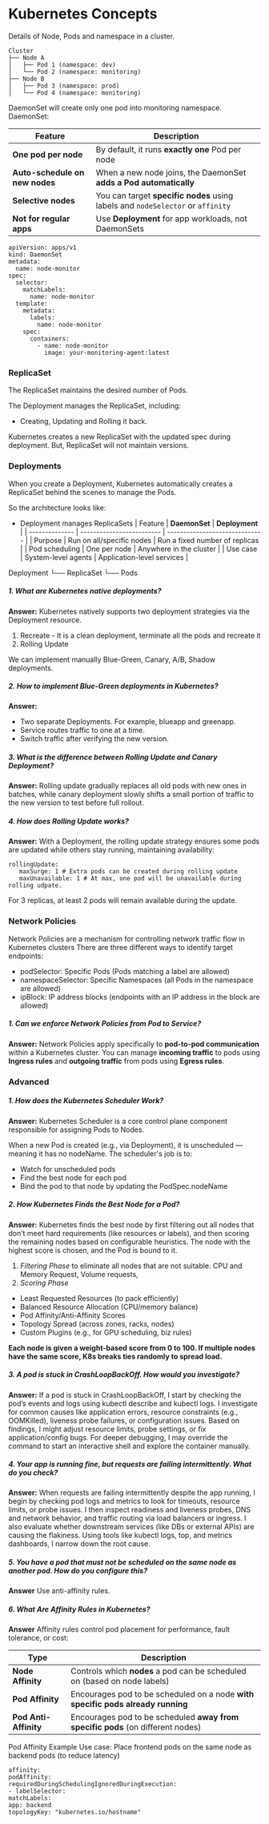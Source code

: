 # Kubernetes Concepts

Details of Node, Pods and namespace in a cluster.

~~~
Cluster
├── Node A
│   ├── Pod 1 (namespace: dev)
│   └── Pod 2 (namespace: monitoring)
├── Node B
│   ├── Pod 3 (namespace: prod)
│   └── Pod 4 (namespace: monitoring)
~~~

DaemonSet will create only one pod into monitoring namespace.
DaemonSet:

| Feature                        | Description                                                                     |
| ------------------------------ | ------------------------------------------------------------------------------- |
| **One pod per node**           | By default, it runs **exactly one** Pod per node                                |
| **Auto-schedule on new nodes** | When a new node joins, the DaemonSet **adds a Pod automatically**               |
| **Selective nodes**            | You can target **specific nodes** using labels and `nodeSelector` or `affinity` |
| **Not for regular apps**       | Use **Deployment** for app workloads, not DaemonSets                            |

~~~
apiVersion: apps/v1
kind: DaemonSet
metadata:
  name: node-monitor
spec:
  selector:
    matchLabels:
      name: node-monitor
  template:
    metadata:
      labels:
        name: node-monitor
    spec:
      containers:
        - name: node-monitor
          image: your-monitoring-agent:latest
~~~

### ReplicaSet 

The ReplicaSet maintains the desired number of Pods.

The Deployment manages the ReplicaSet, including:
* Creating, Updating and Rolling it back.

Kubernetes creates a new ReplicaSet with the updated spec during deployment.
But, ReplicaSet will not maintain versions.

### Deployments

When you create a Deployment, Kubernetes automatically creates a ReplicaSet behind the scenes to manage the Pods.

So the architecture looks like:

* Deployment manages ReplicaSets
  | Feature        | **DaemonSet**             | **Deployment**                 |
  | -------------- | ------------------------- | ------------------------------ |
  | Purpose        | Run on all/specific nodes | Run a fixed number of replicas |
  | Pod scheduling | One per node              | Anywhere in the cluster        |
  | Use case       | System-level agents       | Application-level services     |

Deployment
└── ReplicaSet
      └── Pods

##### 1. What are Kubernetes native deployments?

**Answer:**  Kubernetes natively supports two deployment strategies via the Deployment resource. 
1. Recreate - It is a clean deployment, terminate all the pods and recreate it
2. Rolling Update 

We can implement manually Blue-Green, Canary, A/B, Shadow deployments.

##### 2. How to implement Blue-Green deployments in Kubernetes?
**Answer:** 
* Two separate Deployments. For example, blueapp and greenapp.
* Service routes traffic to one at a time.
* Switch traffic after verifying the new version.

##### 3. What is the difference between Rolling Update and Canary Deployment?
**Answer:** Rolling update gradually replaces all old pods with new ones in batches, while canary deployment slowly shifts a small portion of traffic to the new version to test before full rollout.

##### 4. How does Rolling Update works? 
**Answer:** With a Deployment, the rolling update strategy ensures some pods are updated while others stay running, maintaining availability:
 ~~~~ 
 rollingUpdate:
    maxSurge: 1 # Extra pods can be created during rolling update
    maxUnavailable: 1 # At max, one pod will be unavailable during rolling udpate.
~~~~
For 3 replicas, at least 2 pods will remain available during the update.

### Network Policies

Network Policies are a mechanism for controlling network traffic flow in Kubernetes clusters
There are three different ways to identify target endpoints:
* podSelector: Specific Pods (Pods matching a label are allowed)
* namespaceSelector: Specific Namespaces (all Pods in the namespace are allowed)
* ipBlock: IP address blocks (endpoints with an IP address in the block are allowed)

##### 1. Can we enforce Network Policies from Pod to Service?
**Answer:** Network Policies apply specifically to **pod-to-pod communication** within a Kubernetes cluster. You can manage **incoming traffic** to pods using **Ingress rules** and **outgoing traffic** from pods using **Egress rules**.

### Advanced
##### 1. How does the Kubernetes Scheduler Work?
**Answer:** Kubernetes Scheduler is a core control plane component responsible for assigning Pods to Nodes.

When a new Pod is created (e.g., via Deployment), it is unscheduled — meaning it has no nodeName. The scheduler's job is to:

* Watch for unscheduled pods
* Find the best node for each pod
* Bind the pod to that node by updating the PodSpec.nodeName

##### 2. How Kubernetes Finds the Best Node for a Pod?
**Answer:**
Kubernetes finds the best node by first filtering out all nodes that don’t meet hard requirements (like resources or 
labels), and then scoring the remaining nodes based on configurable heuristics. The node with the highest score is 
chosen, and the Pod is bound to it.

1. *Filtering Phase* to eliminate all nodes that are not suitable.
   CPU and Memory Request, Volume requests,
2. *Scoring Phase* <br>
* Least Requested Resources (to pack efficiently) <br>
* Balanced Resource Allocation (CPU/memory balance) <br>
* Pod Affinity/Anti-Affinity Scores <br>
* Topology Spread (across zones, racks, nodes) <br>
* Custom Plugins (e.g., for GPU scheduling, biz rules) <br>

**Each node is given a weight-based score from 0 to 100. If multiple nodes have the same score, K8s breaks ties randomly to spread load.**

##### 3. A pod is stuck in CrashLoopBackOff. How would you investigate?
**Answer:** If a pod is stuck in CrashLoopBackOff, I start by checking the pod’s events and logs using kubectl describe 
and kubectl logs. I investigate for common causes like application errors, resource constraints (e.g., OOMKilled), 
liveness probe failures, or configuration issues. Based on findings, I might adjust resource limits, probe settings, or 
fix application/config bugs. For deeper debugging, I may override the command to start an interactive shell and explore 
the container manually.

##### 4. Your app is running fine, but requests are failing intermittently. What do you check?
**Answer:** When requests are failing intermittently despite the app running, I begin by checking pod logs and metrics
to look for timeouts, resource limits, or probe issues. I then inspect readiness and liveness probes, DNS and network 
behavior, and traffic routing via load balancers or ingress. I also evaluate whether downstream services (like DBs or 
external APIs) are causing the flakiness. Using tools like kubectl logs, top, and metrics dashboards, I narrow down the
root cause.

##### 5. You have a pod that must not be scheduled on the same node as another pod. How do you configure this?
**Answer** Use anti-affinity rules.

##### 6. What Are Affinity Rules in Kubernetes?
**Answer** Affinity rules control pod placement for performance, fault tolerance, or cost:


| Type                  | Description                                                                     |
| --------------------- | ------------------------------------------------------------------------------- |
| **Node Affinity**     | Controls which **nodes** a pod can be scheduled on (based on node labels)       |
| **Pod Affinity**      | Encourages pod to be scheduled on a node **with specific pods already running** |
| **Pod Anti-Affinity** | Encourages pod to be scheduled **away from specific pods** (on different nodes) |

Pod Affinity Example
Use case: Place frontend pods on the same node as backend pods (to reduce latency)
~~~~
affinity:
podAffinity:
requiredDuringSchedulingIgnoredDuringExecution:
- labelSelector:
matchLabels:
app: backend
topologyKey: "kubernetes.io/hostname"
~~~~

